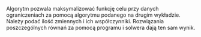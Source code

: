 Algorytm pozwala maksymalizować funkcję celu przy danych ograniczeniach za pomocą algorytmu podanego na drugim wykładzie. 
Należy podać ilość zmiennych i ich współczynniki. Rozwiązania poszczególnych równań za pomocą programu i solwera dają ten sam wynik.
